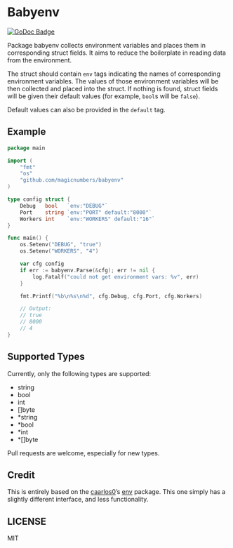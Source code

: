 Babyenv
=======

[![GoDoc Badge](https://godoc.org/github.com/magicnumbers/babylogger?status.svg)](http://godoc.org/github.com/magicnumbers/babyenv)

Package babyenv collects environment variables and places them in corresponding
struct fields. It aims to reduce the boilerplate in reading data from the
environment.

The struct should contain `env` tags indicating the names of corresponding
environment variables. The values of those environment variables will be then
collected and placed into the struct. If nothing is found, struct fields will
be given their default values (for example, `bool`s will be `false`).

Default values can also be provided in the `default` tag.


## Example

```go
package main

import (
    "fmt"
    "os"
    "github.com/magicnumbers/babyenv"
)

type config struct {
    Debug   bool   `env:"DEBUG"`
    Port    string `env:"PORT" default:"8000"`
    Workers int    `env:"WORKERS" default:"16"`
}

func main() {
    os.Setenv("DEBUG", "true")
    os.Setenv("WORKERS", "4")

    var cfg config
    if err := babyenv.Parse(&cfg); err != nil {
        log.Fatalf("could not get environment vars: %v", err)
    }

    fmt.Printf("%b\n%s\n%d", cfg.Debug, cfg.Port, cfg.Workers)

    // Output:
    // true
    // 8000
    // 4
}
```


## Supported Types

Currently, only the following types are supported:

* string
* bool
* int
* []byte
* *string
* *bool
* *int
* *[]byte

Pull requests are welcome, especially for new types.


## Credit

This is entirely based on the [caarlos0][carlos]’s [env][carlosenv] package.
This one simply has a slightly different interface, and less functionality.

[carlos]: https://github.com/caarlos0
[carlosenv]: https://github.com/caarlos0/env


## LICENSE

MIT
